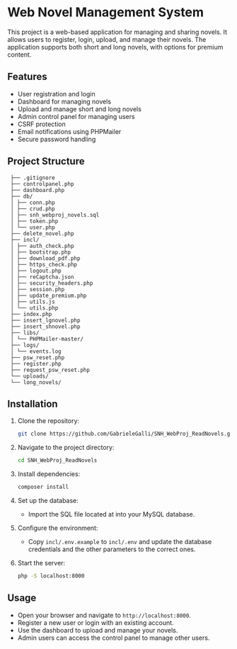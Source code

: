 # Web Novel Management System

This project is a web-based application for managing and sharing novels. It allows users to register, login, upload, and manage their novels. The application supports both short and long novels, with options for premium content.

## Features

- User registration and login
- Dashboard for managing novels
- Upload and manage short and long novels
- Admin control panel for managing users
- CSRF protection
- Email notifications using PHPMailer
- Secure password handling

## Project Structure
```
 ├── .gitignore 
 ├── controlpanel.php 
 ├── dashboard.php 
 ├── db/ 
 │ ├── conn.php 
 │ ├── crud.php 
 │ ├── snh_webproj_novels.sql 
 │ ├── token.php 
 │ └── user.php 
 ├── delete_novel.php 
 ├── incl/ 
 │ ├── auth_check.php 
 │ ├── bootstrap.php 
 │ ├── download_pdf.php 
 │ ├── https_check.php 
 │ ├── logout.php 
 │ ├── reCaptcha.json 
 │ ├── security_headers.php 
 │ ├── session.php 
 │ ├── update_premium.php 
 │ ├── utils.js 
 │ └── utils.php 
 ├── index.php 
 ├── insert_lgnovel.php 
 ├── insert_shnovel.php 
 ├── libs/ 
 │ └── PHPMailer-master/ 
 ├── logs/ 
 │ └── events.log 
 ├── psw_reset.php 
 ├── register.php 
 ├── request_psw_reset.php 
 └── uploads/ 
 └── long_novels/
```

## Installation

1. Clone the repository:
    ```sh
    git clone https://github.com/GabrieleGalli/SNH_WebProj_ReadNovels.git
    ```

2. Navigate to the project directory:
    ```sh
    cd SNH_WebProj_ReadNovels
    ```

3. Install dependencies:
    ```sh
    composer install
    ```

4. Set up the database:
    - Import the SQL file located at  into your MySQL database.

5. Configure the environment:
    - Copy `incl/.env.example` to `incl/.env` and update the database credentials and the other parameters to the correct ones. 

6. Start the server:
    ```sh
    php -S localhost:8000
    ```

## Usage

- Open your browser and navigate to `http://localhost:8000`.
- Register a new user or login with an existing account.
- Use the dashboard to upload and manage your novels.
- Admin users can access the control panel to manage other users.